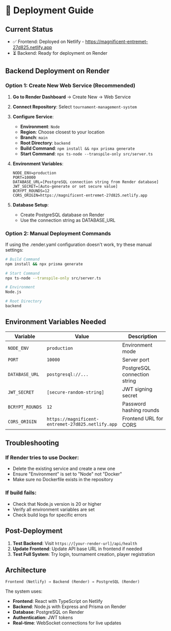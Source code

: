 # 🚀 Deployment Guide

## Current Status
- ✅ Frontend: Deployed on Netlify - https://magnificent-entremet-27d825.netlify.app
- ⏳ Backend: Ready for deployment on Render

## Backend Deployment on Render

### Option 1: Create New Web Service (Recommended)

1. **Go to Render Dashboard** → Create New → Web Service
2. **Connect Repository**: Select `tournament-management-system`
3. **Configure Service**:
   - **Environment**: `Node`
   - **Region**: Choose closest to your location
   - **Branch**: `main`
   - **Root Directory**: `backend`
   - **Build Command**: `npm install && npx prisma generate`
   - **Start Command**: `npx ts-node --transpile-only src/server.ts`

4. **Environment Variables**:
   ```
   NODE_ENV=production
   PORT=10000
   DATABASE_URL=[PostgreSQL connection string from Render database]
   JWT_SECRET=[Auto-generate or set secure value]
   BCRYPT_ROUNDS=12
   CORS_ORIGIN=https://magnificent-entremet-27d825.netlify.app
   ```

5. **Database Setup**:
   - Create PostgreSQL database on Render
   - Use the connection string as DATABASE_URL

### Option 2: Manual Deployment Commands

If using the .render.yaml configuration doesn't work, try these manual settings:

```bash
# Build Command
npm install && npx prisma generate

# Start Command  
npx ts-node --transpile-only src/server.ts

# Environment
Node.js

# Root Directory
backend
```

## Environment Variables Needed

| Variable | Value | Description |
|----------|--------|-------------|
| `NODE_ENV` | `production` | Environment mode |
| `PORT` | `10000` | Server port |
| `DATABASE_URL` | `postgresql://...` | PostgreSQL connection string |
| `JWT_SECRET` | `[secure-random-string]` | JWT signing secret |
| `BCRYPT_ROUNDS` | `12` | Password hashing rounds |
| `CORS_ORIGIN` | `https://magnificent-entremet-27d825.netlify.app` | Frontend URL for CORS |

## Troubleshooting

### If Render tries to use Docker:
- Delete the existing service and create a new one
- Ensure "Environment" is set to "Node" not "Docker"
- Make sure no Dockerfile exists in the repository

### If build fails:
- Check that Node.js version is 20 or higher
- Verify all environment variables are set
- Check build logs for specific errors

## Post-Deployment

1. **Test Backend**: Visit `https://[your-render-url]/api/health`
2. **Update Frontend**: Update API base URL in frontend if needed
3. **Test Full System**: Try login, tournament creation, player registration

## Architecture

```
Frontend (Netlify) → Backend (Render) → PostgreSQL (Render)
```

The system uses:
- **Frontend**: React with TypeScript on Netlify
- **Backend**: Node.js with Express and Prisma on Render
- **Database**: PostgreSQL on Render
- **Authentication**: JWT tokens
- **Real-time**: WebSocket connections for live updates